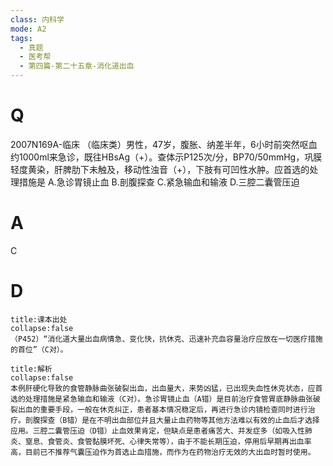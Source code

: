 ```yaml
---
class: 内科学
mode: A2
tags:
  - 真题
  - 医考帮
  - 第四篇-第二十五章-消化道出血
---
```


# Q
2007N169A-临床 （临床类）男性，47岁，腹胀、纳差半年，6小时前突然呕血约1000ml来急诊，既往HBsAg（+）。查体示P125次/分，BP70/50mmHg，巩膜轻度黄染，肝脾肋下未触及，移动性浊音（+），下肢有可凹性水肿。应首选的处理措施是
A.急诊胃镜止血
B.剖腹探查
C.紧急输血和输液
D.三腔二囊管压迫

# A
C
# D
```ad-note
title:课本出处
collapse:false
（P452）“消化道大量出血病情急、变化快，抗休克、迅速补充血容量治疗应放在一切医疗措施的首位”（C对）。
```

```ad-summary
title:解析
collapse:false
本例肝硬化导致的食管静脉曲张破裂出血，出血量大，来势凶猛，已出现失血性休克状态，应首选的处理措施是紧急输血和输液（C对）。急诊胃镜止血（A错）是目前治疗食管胃底静脉曲张破裂出血的重要手段，一般在休克纠正，患者基本情况稳定后，再进行急诊内镜检查同时进行治疗。剖腹探查（B错）是在不明出血部位并且大量止血药物等其他方法难以有效的止血后才选择应用。三腔二囊管压迫（D错）止血效果肯定，但缺点是患者痛苦大、并发症多（如吸入性肺炎、窒息、食管炎、食管黏膜坏死、心律失常等），由于不能长期压迫，停用后早期再出血率高，目前已不推荐气囊压迫作为首选止血措施，而作为在药物治疗无效的大出血时暂时使用。
```

